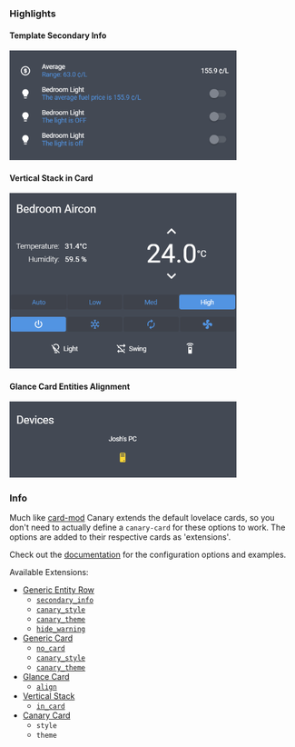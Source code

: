 ### Highlights

#### Template Secondary Info
<img src="https://github.com/jcwillox/lovelace-canary/blob/master/examples/secondary-info.png?raw=true" width="400px">

#### Vertical Stack in Card
<img src="https://github.com/jcwillox/lovelace-canary/blob/master/examples/vertical-stack-in-card.png?raw=true" width="400px">

#### Glance Card Entities Alignment
<img src="https://github.com/jcwillox/lovelace-canary/blob/master/examples/glances-align.png?raw=true" width="400px">

### Info

Much like [card-mod] Canary extends the default lovelace cards, so you don't need to actually define a `canary-card` for these options to work. The options are added to their respective cards as 'extensions'.

Check out the [documentation] for the configuration options and examples.

Available Extensions:
* [Generic Entity Row](https://github.com/jcwillox/lovelace-canary/wiki/Generic-Entity-Row)
	* [`secondary_info`](https://github.com/jcwillox/lovelace-canary/wiki/Generic-Entity-Row#secondary_info)
	* [`canary_style`](https://github.com/jcwillox/lovelace-canary/wiki/Generic-Entity-Row#canary_style)
	* [`canary_theme`](https://github.com/jcwillox/lovelace-canary/wiki/Generic-Entity-Row#canary_theme)
	* [`hide_warning`](https://github.com/jcwillox/lovelace-canary/wiki/Generic-Entity-Row#hide_warning)
* [Generic Card](https://github.com/jcwillox/lovelace-canary/wiki/Generic-Card)
	* [`no_card`](https://github.com/jcwillox/lovelace-canary/wiki/Generic-Card#no_card)
	* [`canary_style`](https://github.com/jcwillox/lovelace-canary/wiki/Generic-Card#canary_style)
	* [`canary_theme`](https://github.com/jcwillox/lovelace-canary/wiki/Generic-Card#canary_theme)
* [Glance Card](https://github.com/jcwillox/lovelace-canary/wiki/Glance-Card)
	* [`align`](https://github.com/jcwillox/lovelace-canary/wiki/Glance-Card#align)
* [Vertical Stack](https://github.com/jcwillox/lovelace-canary/wiki/Vertical-Stack)
	* [`in_card`](https://github.com/jcwillox/lovelace-canary/wiki/Vertical-Stack#in_card)
* [Canary Card](https://github.com/jcwillox/lovelace-canary/wiki/Canary-Card)
	* `style`
	* `theme`

[card-mod]: https://github.com/thomasloven/lovelace-card-mod
[documentation]: https://github.com/jcwillox/lovelace-canary/wiki
